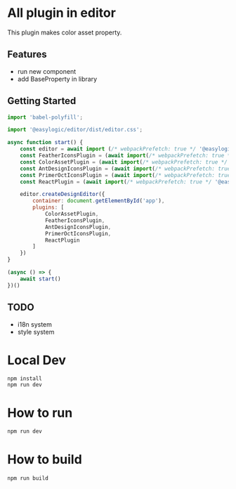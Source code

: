 # All plugin in editor

This plugin makes color asset property.

## Features 

* run new component 
* add BaseProperty in library 

## Getting Started 

```js
import 'babel-polyfill';

import '@easylogic/editor/dist/editor.css';

async function start() {
    const editor = await import (/* webpackPrefetch: true */ '@easylogic/editor');
    const FeatherIconsPlugin = (await import(/* webpackPrefetch: true */ '@easylogic/editor-plugin-feather-icons')).default;
    const ColorAssetPlugin = (await import(/* webpackPrefetch: true */ '@easylogic/editor-plugin-color-asset')).default;
    const AntDesignIconsPlugin = (await import(/* webpackPrefetch: true */ '@easylogic/editor-plugin-ant-design-icons')).default;
    const PrimerOctIconsPlugin = (await import(/* webpackPrefetch: true */ '@easylogic/editor-plugin-primer-oct-icons')).default;
    const ReactPlugin = (await import(/* webpackPrefetch: true */ '@easylogic/editor-plugin-react')).default;

    editor.createDesignEditor({
        container: document.getElementById('app'),
        plugins: [
            ColorAssetPlugin,
            FeatherIconsPlugin,
            AntDesignIconsPlugin,
            PrimerOctIconsPlugin,
            ReactPlugin
        ]
    })
}

(async () => {
    await start()
})()

```

## TODO
* i18n system 
* style system 

# Local Dev 

```
npm install
npm run dev 
```

# How to run

```js
npm run dev 
```

# How to build 

```js
npm run build
```
